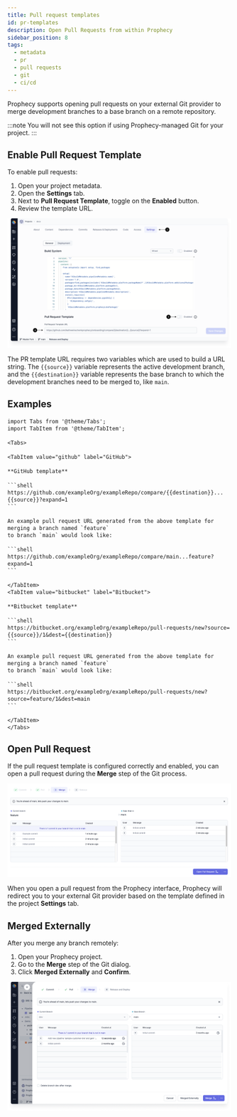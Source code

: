 ```yaml
---
title: Pull request templates
id: pr-templates
description: Open Pull Requests from within Prophecy
sidebar_position: 8
tags:
  - metadata
  - pr
  - pull requests
  - git
  - ci/cd
---
```


Prophecy supports opening pull requests on your external Git provider to merge
development branches to a base branch on a remote repository.

:::note
You will not see this option if using Prophecy-managed Git for your project.
:::

## Enable Pull Request Template

To enable pull requests:

1. Open your project metadata.
1. Open the **Settings** tab.
1. Next to **Pull Request Template**, toggle on the **Enabled** button.
1. Review the template URL.

![PR template settings](img/pbt-template-advanced.png)

The PR template URL requires two variables which are used to build a URL string. The `{{source}}` variable represents the active development branch, and the `{{destination}}` variable represents the base branch to which the development branches need to be merged to, like `main`.

## Examples

````mdx-code-block
import Tabs from '@theme/Tabs';
import TabItem from '@theme/TabItem';

<Tabs>

<TabItem value="github" label="GitHub">

**GitHub template**

```shell
https://github.com/exampleOrg/exampleRepo/compare/{{destination}}...{{source}}?expand=1
```

An example pull request URL generated from the above template for merging a branch named `feature`
to branch `main` would look like:

```shell
https://github.com/exampleOrg/exampleRepo/compare/main...feature?expand=1
```

</TabItem>
<TabItem value="bitbucket" label="Bitbucket">

**Bitbucket template**

```shell
https://bitbucket.org/exampleOrg/exampleRepo/pull-requests/new?source={{source}}/1&dest={{destination}}
```

An example pull request URL generated from the above template for merging a branch named `feature`
to branch `main` would look like:

```shell
https://bitbucket.org/exampleOrg/exampleRepo/pull-requests/new?source=feature/1&dest=main
```

</TabItem>
</Tabs>

````

## Open Pull Request

If the pull request template is configured correctly and enabled, you can open a pull request during the **Merge** step of the Git process.

![PR creation](img/pr-template-openpr.png)

When you open a pull request from the Prophecy interface, Prophecy will redirect you to your external Git provider based on the template defined in the project **Settings** tab.

## Merged Externally

After you merge any branch remotely:

1. Open your Prophecy project.
1. Go to the **Merge** step of the Git dialog.
1. Click **Merged Externally** and **Confirm**.

![Merged externally](img/merge-externally.png)
